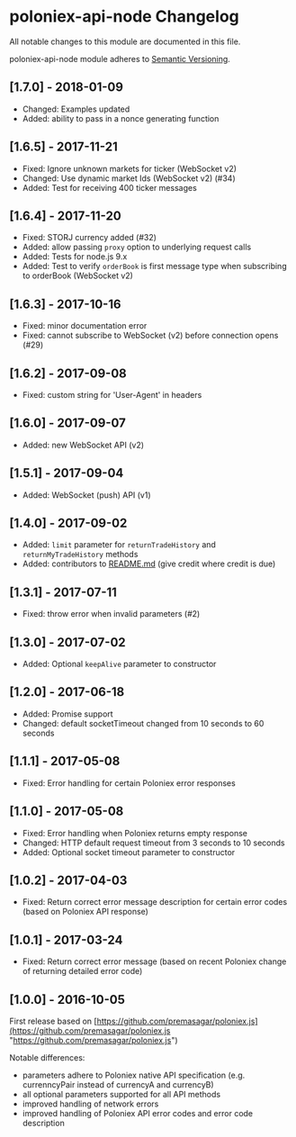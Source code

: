 # poloniex-api-node Changelog

All notable changes to this module are documented in this file.

poloniex-api-node module adheres to [Semantic Versioning](http://semver.org/).

## [1.7.0] - 2018-01-09
- Changed: Examples updated
- Added: ability to pass in a nonce generating function

## [1.6.5] - 2017-11-21
- Fixed: Ignore unknown markets for ticker (WebSocket v2)
- Changed: Use dynamic market Ids (WebSocket v2) (#34)
- Added: Test for receiving 400 ticker messages

## [1.6.4] - 2017-11-20
- Fixed: STORJ currency added (#32)
- Added: allow passing `proxy` option to underlying request calls
- Added: Tests for node.js 9.x
- Added: Test to verify `orderBook` is first message type when subscribing to orderBook (WebSocket v2)

## [1.6.3] - 2017-10-16
- Fixed: minor documentation error
- Fixed: cannot subscribe to WebSocket (v2) before connection opens (#29)  

## [1.6.2] - 2017-09-08
- Fixed: custom string for 'User-Agent' in headers

## [1.6.0] - 2017-09-07
- Added: new WebSocket API (v2)

## [1.5.1] - 2017-09-04
- Added: WebSocket (push) API (v1)

## [1.4.0] - 2017-09-02
- Added: `limit` parameter for `returnTradeHistory` and `returnMyTradeHistory` methods
- Added: contributors to [README.md](README.md#contributors) (give credit where credit is due)  

## [1.3.1] - 2017-07-11
- Fixed: throw error when invalid parameters (#2)  

## [1.3.0] - 2017-07-02
- Added: Optional `keepAlive` parameter to constructor

## [1.2.0] - 2017-06-18
- Added: Promise support
- Changed: default socketTimeout changed from 10 seconds to 60 seconds

## [1.1.1] - 2017-05-08
- Fixed: Error handling for certain Poloniex error responses

## [1.1.0] - 2017-05-08
- Fixed: Error handling when Poloniex returns empty response
- Changed: HTTP default request timeout from 3 seconds to 10 seconds
- Added: Optional socket timeout parameter to constructor

## [1.0.2] - 2017-04-03
- Fixed: Return correct error message description for certain error codes (based on Poloniex API response)

## [1.0.1] - 2017-03-24
- Fixed: Return correct error message (based on recent Poloniex change of returning detailed error code)


## [1.0.0] - 2016-10-05

First release based on [https://github.com/premasagar/poloniex.js](https://github.com/premasagar/poloniex.js "https://github.com/premasagar/poloniex.js")

Notable differences:

- parameters adhere to Poloniex native API specification (e.g. currenncyPair instead of currencyA and currencyB)
- all optional parameters supported for all API methods
- improved handling of network errors
- improved handling of Poloniex API error codes and error code description
